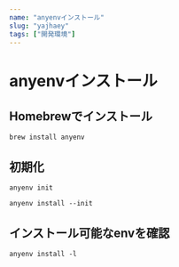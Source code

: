 ```yaml
---
name: "anyenvインストール"
slug: "yajhaey"
tags: ["開発環境"]
---
```


# anyenvインストール

## Homebrewでインストール

```
brew install anyenv
```

## 初期化

```
anyenv init
```

```
anyenv install --init
```

## インストール可能なenvを確認

```
anyenv install -l
```



